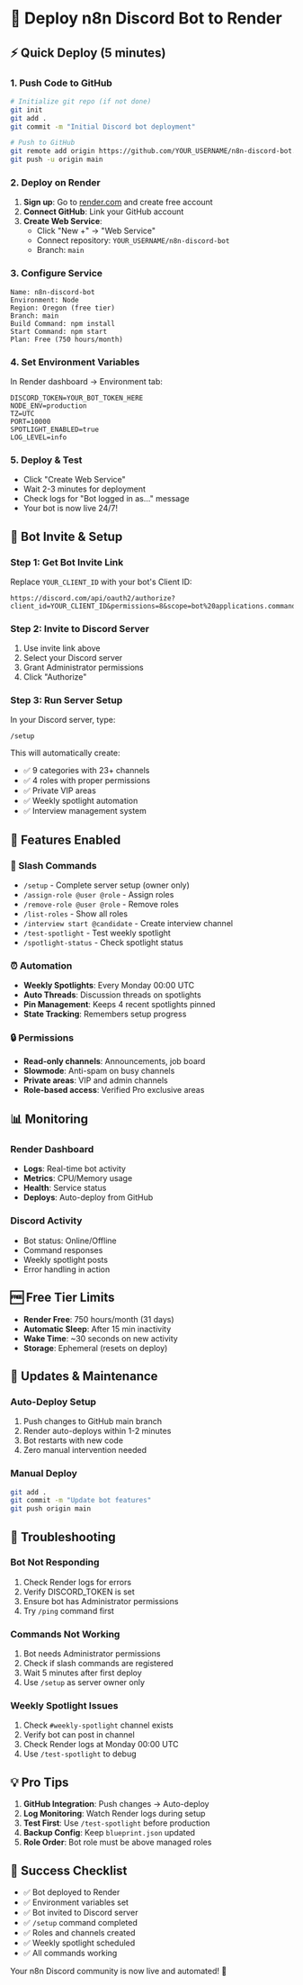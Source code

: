 # 🚀 Deploy n8n Discord Bot to Render

## ⚡ Quick Deploy (5 minutes)

### 1. Push Code to GitHub
```bash
# Initialize git repo (if not done)
git init
git add .
git commit -m "Initial Discord bot deployment"

# Push to GitHub
git remote add origin https://github.com/YOUR_USERNAME/n8n-discord-bot.git
git push -u origin main
```

### 2. Deploy on Render
1. **Sign up**: Go to [render.com](https://render.com) and create free account
2. **Connect GitHub**: Link your GitHub account
3. **Create Web Service**: 
   - Click "New +" → "Web Service"
   - Connect repository: `YOUR_USERNAME/n8n-discord-bot`
   - Branch: `main`

### 3. Configure Service
```
Name: n8n-discord-bot
Environment: Node
Region: Oregon (free tier)
Branch: main
Build Command: npm install
Start Command: npm start
Plan: Free (750 hours/month)
```

### 4. Set Environment Variables
In Render dashboard → Environment tab:
```
DISCORD_TOKEN=YOUR_BOT_TOKEN_HERE
NODE_ENV=production
TZ=UTC
PORT=10000
SPOTLIGHT_ENABLED=true
LOG_LEVEL=info
```

### 5. Deploy & Test
- Click "Create Web Service"
- Wait 2-3 minutes for deployment
- Check logs for "Bot logged in as..." message
- Your bot is now live 24/7!

## 🔧 Bot Invite & Setup

### Step 1: Get Bot Invite Link
Replace `YOUR_CLIENT_ID` with your bot's Client ID:
```
https://discord.com/api/oauth2/authorize?client_id=YOUR_CLIENT_ID&permissions=8&scope=bot%20applications.commands
```

### Step 2: Invite to Discord Server
1. Use invite link above
2. Select your Discord server
3. Grant Administrator permissions
4. Click "Authorize"

### Step 3: Run Server Setup
In your Discord server, type:
```
/setup
```

This will automatically create:
- ✅ 9 categories with 23+ channels
- ✅ 4 roles with proper permissions
- ✅ Private VIP areas
- ✅ Weekly spotlight automation
- ✅ Interview management system

## 🎯 Features Enabled

### 🤖 Slash Commands
- `/setup` - Complete server setup (owner only)
- `/assign-role @user @role` - Assign roles
- `/remove-role @user @role` - Remove roles
- `/list-roles` - Show all roles
- `/interview start @candidate` - Create interview channel
- `/test-spotlight` - Test weekly spotlight
- `/spotlight-status` - Check spotlight status

### ⏰ Automation
- **Weekly Spotlights**: Every Monday 00:00 UTC
- **Auto Threads**: Discussion threads on spotlights
- **Pin Management**: Keeps 4 recent spotlights pinned
- **State Tracking**: Remembers setup progress

### 🔒 Permissions
- **Read-only channels**: Announcements, job board
- **Slowmode**: Anti-spam on busy channels
- **Private areas**: VIP and admin channels
- **Role-based access**: Verified Pro exclusive areas

## 📊 Monitoring

### Render Dashboard
- **Logs**: Real-time bot activity
- **Metrics**: CPU/Memory usage
- **Health**: Service status
- **Deploys**: Auto-deploy from GitHub

### Discord Activity
- Bot status: Online/Offline
- Command responses
- Weekly spotlight posts
- Error handling in action

## 🆓 Free Tier Limits
- **Render Free**: 750 hours/month (31 days)
- **Automatic Sleep**: After 15 min inactivity
- **Wake Time**: ~30 seconds on new activity
- **Storage**: Ephemeral (resets on deploy)

## 🔄 Updates & Maintenance

### Auto-Deploy Setup
1. Push changes to GitHub main branch
2. Render auto-deploys within 1-2 minutes
3. Bot restarts with new code
4. Zero manual intervention needed

### Manual Deploy
```bash
git add .
git commit -m "Update bot features"
git push origin main
```

## 🚨 Troubleshooting

### Bot Not Responding
1. Check Render logs for errors
2. Verify DISCORD_TOKEN is set
3. Ensure bot has Administrator permissions
4. Try `/ping` command first

### Commands Not Working
1. Bot needs Administrator permissions
2. Check if slash commands are registered
3. Wait 5 minutes after first deploy
4. Use `/setup` as server owner only

### Weekly Spotlight Issues
1. Check `#weekly-spotlight` channel exists
2. Verify bot can post in channel
3. Check Render logs at Monday 00:00 UTC
4. Use `/test-spotlight` to debug

## 💡 Pro Tips

1. **GitHub Integration**: Push changes → Auto-deploy
2. **Log Monitoring**: Watch Render logs during setup
3. **Test First**: Use `/test-spotlight` before production
4. **Backup Config**: Keep `blueprint.json` updated
5. **Role Order**: Bot role must be above managed roles

## 🎉 Success Checklist

- ✅ Bot deployed to Render
- ✅ Environment variables set
- ✅ Bot invited to Discord server
- ✅ `/setup` command completed
- ✅ Roles and channels created
- ✅ Weekly spotlight scheduled
- ✅ All commands working

Your n8n Discord community is now live and automated! 🚀
